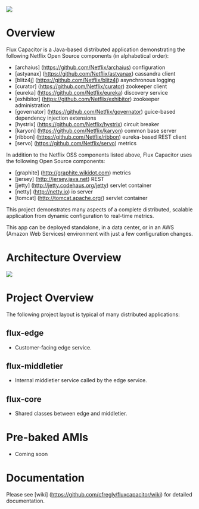 <img src="https://raw.github.com/cfregly/fluxcapacitor/master/docs/images/fluxcapacitor-logo.png">

Overview
========
Flux Capacitor is a Java-based distributed application demonstrating the following Netflix Open Source components (in alphabetical order):
* [archaius] (https://github.com/Netflix/archaius) configuration
* [astyanax] (https://github.com/Netflix/astyanax) cassandra client
* [blitz4j] (https://github.com/Netflix/blitz4j) asynchronous logging
* [curator] (https://github.com/Netflix/curator) zookeeper client
* [eureka] (https://github.com/Netflix/eureka) discovery service
* [exhibitor] (https://github.com/Netflix/exhibitor) zookeeper administration
* [governator] (https://github.com/Netflix/governator) guice-based dependency injection extensions
* [hystrix] (https://github.com/Netflix/hystrix) circuit breaker
* [karyon] (https://github.com/Netflix/karyon) common base server
* [ribbon] (https://github.com/Netflix/ribbon) eureka-based REST client
* [servo] (https://github.com/Netflix/servo) metrics

In addition to the Netflix OSS components listed above, Flux Capacitor uses the following Open Source components:
* [graphite] (http://graphite.wikidot.com) metrics
* [jersey] (http://jersey.java.net) REST 
* [jetty] (http://jetty.codehaus.org/jetty) servlet container 
* [netty] (http://netty.io) io server 
* [tomcat] (http://tomcat.apache.org/) servlet container

This project demonstrates many aspects of a complete distributed, scalable application from dynamic configuration to real-time metrics.

This app can be deployed standalone, in a data center, or in an AWS (Amazon Web Services) environment with just a few configuration changes.

Architecture Overview
=====================
<img src="https://raw.github.com/cfregly/fluxcapacitor/master/docs/images/fluxcapacitor-netflixoss-overview.jpg">

Project Overview
================
The following project layout is typical of many distributed applications: 

flux-edge
-----------
* Customer-facing edge service.

flux-middletier
-----------------
* Internal middletier service called by the edge service.

flux-core
-----------
* Shared classes between edge and middletier.

Pre-baked AMIs
==============
* Coming soon

Documentation
==============
Please see [wiki] (https://github.com/cfregly/fluxcapacitor/wiki) for detailed documentation.